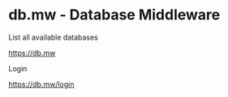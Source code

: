 # db.mw - Database Middleware

List all available databases 

https://db.mw

Login

https://db.mw/login
